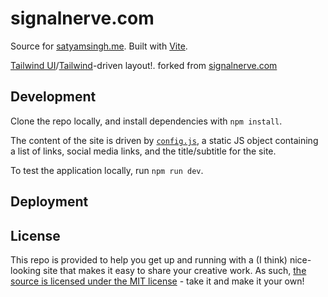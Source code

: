 # signalnerve.com

Source for [satyamsingh.me](https://satyamsingh.me). Built with [Vite](https://vitejs.dev/).
 <!-- and deployed using [Cloudflare Pages](https://pages.cloudflare.com). -->
 [Tailwind UI](https://tailwindui.com)/[Tailwind](https://tailwindcss.com)-driven layout!.
 forked from [signalnerve.com](https://github.com/signalnerve/signalnerve.com)

## Development

Clone the repo locally, and install dependencies with `npm install`.

The content of the site is driven by [`config.js`](https://github.com/signalnerve/signalnerve.com/blob/main/src/config.js), a static JS object containing a list of links, social media links, and the title/subtitle for the site.

To test the application locally, run `npm run dev`.

## Deployment

<!-- Deployment is done via [Cloudflare Pages](https://pages.cloudflare.com). When configuring the application for deployment, use the following settings.

| Configuration   | Value           |
| --------------- | --------------- |
| Build command   | `npm run build` |
| Build directory | `dist`          | -->

## License

This repo is provided to help you get up and running with a (I think) nice-looking site that makes it easy to share your creative work. As such, [the source is licensed under the MIT license](https://github.com/signalnerve/signalnerve.com/blob/main/LICENSE) - take it and make it your own!